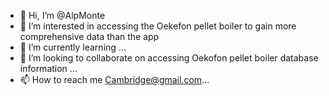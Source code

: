 - 👋 Hi, I’m @AlpMonte
- 👀 I’m interested in accessing the Oekefon pellet boiler to gain more comprehensive data than the app
- 🌱 I’m currently learning ...
- 💞️ I’m looking to collaborate on accessing Oekofon pellet boiler database information ...
- 📫 How to reach me Cambridge@gmail.com...

<!---
AlpMonte/AlpMonte is a ✨ special ✨ repository because its `README.md` (this file) appears on your GitHub profile.
You can click the Preview link to take a look at your changes.
--->
